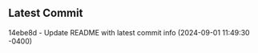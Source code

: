
## Latest Commit
14ebe8d - Update README with latest commit info (2024-09-01 11:49:30 -0400) <Yunxi-Zhou>
